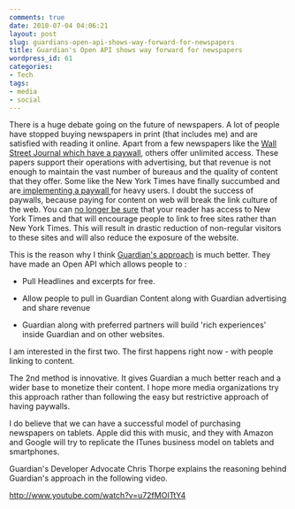```yaml
---
comments: true
date: 2010-07-04 04:06:21
layout: post
slug: guardians-open-api-shows-way-forward-for-newspapers
title: Guardian's Open API shows way forward for newspapers
wordpress_id: 61
categories:
- Tech
tags:
- media
- social
---
```


There is a huge debate going on the future of newspapers. A lot of people have stopped buying newspapers in print (that includes me) and are satisfied with reading it online. Apart from a few newspapers like the [Wall Street Journal which have a paywall](http://en.wikipedia.org/wiki/Pay_wall), others offer unlimited access. These papers support their operations with advertising, but that revenue is not enough to maintain the vast number of bureaus and the quality of content that they offer. Some like the New York Times have finally succumbed and are[ implementing a paywall ](http://www.nytimes.com/2010/01/21/business/media/21times.html)for heavy users. I doubt the success of paywalls, because paying for content on web will break the link culture of the web. You can [no longer be sure](http://mashable.com/2009/05/11/paywall-sharing-wsj/) that your reader has access to New York Times and that will encourage people to link to free sites rather than New York Times. This will result in drastic reduction of non-regular visitors to these sites and will also reduce the exposure of the website.

This is the reason why I think [Guardian's approach](http://gigaom.com/2010/05/20/guardian-says-its-open-platform-is-now-open-for-business/) is much better. They have made an Open API which allows people to :



	
  * Pull Headlines and excerpts for free.

	
  * Allow people to pull in Guardian Content along with Guardian advertising and share revenue

	
  * Guardian along with preferred partners will build 'rich experiences' inside Guardian and on other websites.


I am interested in the first two. The first happens right now - with people linking to content.

The 2nd method is innovative. It gives Guardian a much better reach and a wider base to monetize their content. I hope more media organizations try this approach rather than following the easy but restrictive approach of having paywalls.

I do believe that we can have a successful model of purchasing newspapers on tablets. Apple did this with music, and they with Amazon and Google will try to replicate the ITunes business model on tablets and smartphones.

Guardian's Developer Advocate Chris Thorpe explains the reasoning behind Guardian's approach in the following video.

http://www.youtube.com/watch?v=u72fMOITtY4
